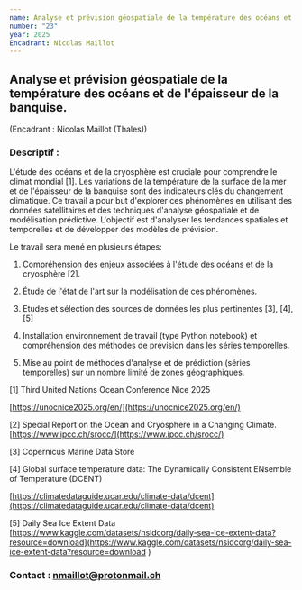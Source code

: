 ```yaml
---
name: Analyse et prévision géospatiale de la température des océans et de l'épaisseur de la banquise.
number: "23"
year: 2025
Encadrant: Nicolas Maillot
---
```


## Analyse et prévision géospatiale de la température des océans et de l'épaisseur de la banquise.

(Encadrant : Nicolas Maillot (Thales))

### Descriptif :

L\'étude des océans et de la cryosphère est cruciale pour comprendre le
climat mondial \[1\]. Les variations de la température de la surface de
la mer et de l\'épaisseur de la banquise sont des indicateurs clés du
changement climatique. Ce travail a pour but d\'explorer ces phénomènes
en utilisant des données satellitaires et des techniques d\'analyse
géospatiale et de modélisation prédictive. L\'objectif est d\'analyser
les tendances spatiales et temporelles et de développer des modèles de
prévision.

Le travail sera mené en plusieurs étapes:

1.  Compréhension des enjeux associées à l'étude des océans et de la
    cryosphère \[2\].

2.  Étude de l'état de l'art sur la modélisation de ces phénomènes.

3.  Etudes et sélection des sources de données les plus pertinentes
    \[3\], \[4\], \[5\]

4.  Installation environnement de travail (type Python notebook) et
    compréhension des méthodes de prévision dans les séries temporelles.

5.  Mise au point de méthodes d'analyse et de prédiction (séries
    temporelles) sur un nombre limité de zones géographiques.

\[1\] Third United Nations Ocean Conference Nice 2025

[https://unocnice2025.org/en/](https://unocnice2025.org/en/)

\[2\] Special Report on the Ocean and Cryosphere in a Changing Climate.
[https://www.ipcc.ch/srocc/](https://www.ipcc.ch/srocc/)

\[3\] Copernicus Marine Data Store

\[4\] Global surface temperature data: The Dynamically Consistent
ENsemble of Temperature (DCENT)

[https://climatedataguide.ucar.edu/climate-data/dcent](https://climatedataguide.ucar.edu/climate-data/dcent)

\[5\] Daily Sea Ice Extent Data
[https://www.kaggle.com/datasets/nsidcorg/daily-sea-ice-extent-data?resource=download](https://www.kaggle.com/datasets/nsidcorg/daily-sea-ice-extent-data?resource=download
)
### Contact : nmaillot@protonmail.ch
